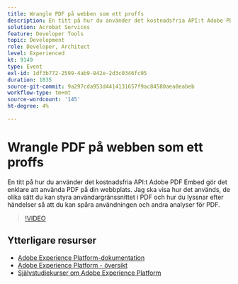 ```yaml
---
title: Wrangle PDF på webben som ett proffs
description: En titt på hur du använder det kostnadsfria API:t Adobe PDF Embed gör det enklare att använda PDF på din webbplats. Jag ska visa hur det används, de olika sätt du kan styra användargränssnittet i PDF och hur du lyssnar efter händelser så att du kan spåra användningen och andra analyser för PDF.
solution: Acrobat Services
feature: Developer Tools
topic: Development
role: Developer, Architect
level: Experienced
kt: 9149
type: Event
exl-id: 1df3b772-2599-4ab9-842e-2d3c0346fc95
duration: 1835
source-git-commit: 9a297cda953d4414131657f9ac84580aea0eabeb
workflow-type: tm+mt
source-wordcount: '145'
ht-degree: 4%

---
```


# Wrangle PDF på webben som ett proffs

En titt på hur du använder det kostnadsfria API:t Adobe PDF Embed gör det enklare att använda PDF på din webbplats. Jag ska visa hur det används, de olika sätt du kan styra användargränssnittet i PDF och hur du lyssnar efter händelser så att du kan spåra användningen och andra analyser för PDF.


>[!VIDEO](https://video.tv.adobe.com/v/337602/?quality=12&learn=on&hidetitle=true)

## Ytterligare resurser

- [Adobe Experience Platform-dokumentation](https://experienceleague.adobe.com/docs/experience-platform.html?lang=sv-SE)
- [Adobe Experience Platform - översikt](https://experienceleague.adobe.com/docs/experience-platform/landing/home.html?lang=sv-SE)
- [Självstudiekurser om Adobe Experience Platform](https://experienceleague.adobe.com/docs/platform-learn/tutorials/overview.html?lang=sv)
